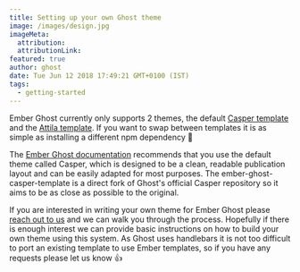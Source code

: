 ```yaml
---
title: Setting up your own Ghost theme
image: /images/design.jpg
imageMeta:
  attribution:
  attributionLink:
featured: true
author: ghost
date: Tue Jun 12 2018 17:49:21 GMT+0100 (IST)
tags:
  - getting-started
---
```

Ember Ghost currently only supports 2 themes, the default [Casper template](https://github.com/stonecircle/ember-ghost-casper-template) and the [Attila template](https://github.com/stonecircle/ember-ghost-attila-template). If you want to swap between templates it is as simple as installing a different npm dependency 🎉

The [Ember Ghost documentation](https://github.com/stonecircle/ember-ghost/blob/master/README.md) recommends that you use the default theme called Casper, which is designed to be a clean, readable publication layout and can be easily adapted for most purposes. The ember-ghost-casper-template is a direct fork of Ghost's official Casper repository so it aims to be as close as possible to the original.

If you are interested in writing your own theme for Ember Ghost please [reach out to us](https://stonecircle.io) and we can walk you through the process. Hopefully if there is enough interest we can provide basic instructions on how to build your own theme using this system. As Ghost uses handlebars it is not too difficult to port an existing template to use Ember templates, so if you have any requests please let us know 👍
